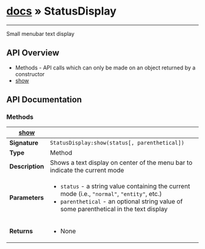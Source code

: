 # [docs](index.md) » StatusDisplay
---

Small menubar text display


## API Overview
* Methods - API calls which can only be made on an object returned by a constructor
 * [show](#show)

## API Documentation

### Methods

| [show](#show)         |                                                                                     |
| --------------------------------------------|-------------------------------------------------------------------------------------|
| **Signature**                               | `StatusDisplay:show(status[, parenthetical])`                                                                    |
| **Type**                                    | Method                                                                     |
| **Description**                             | Shows a text display on center of the menu bar to indicate the current mode                                                                     |
| **Parameters**                              | <ul><li>`status` - a string value containing the current mode (i.e., `"normal"`, `"entity"`, etc.)</li><li>`parenthetical` - an optional string value of some parenthetical in the text display</li></ul> |
| **Returns**                                 | <ul><li>None</li></ul>          |

